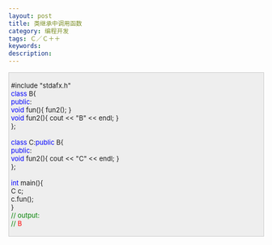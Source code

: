 ```yaml
---
layout: post
title: 类继承中调用函数
category: 编程开发
tags: Ｃ／Ｃ＋＋
keywords: 
description: 
---
```


<div>

<div>

<div
style="border-bottom:#cccccc 1px solid;border-left:#cccccc 1px solid;padding-bottom:4px;background-color:#eeeeee;padding-left:4px;width:98%;padding-right:5px;font-size:13px;word-break:break-all;border-top:#cccccc 1px solid;border-right:#cccccc 1px solid;padding-top:4px;">

\#include "stdafx.h"\
 <span style="color:#0000ff;">class</span> B{\
 <span style="color:#0000ff;">public</span>:\
     <span style="color:#0000ff;">void</span> fun(){ fun2(); }\
     <span
style="color:#0000ff;">void</span> fun2(){ cout \<\< "B" \<\< endl; }\
 };\
\
 <span style="color:#0000ff;">class</span> C:<span
style="color:#0000ff;">public</span> B{\
 <span style="color:#0000ff;">public</span>:\
     <span
style="color:#0000ff;">void</span> fun2(){ cout \<\< "C" \<\< endl; }\
 };\
\
 <span style="color:#0000ff;">int</span> main(){\
     C c;\
     c.fun();\
 }\
 <span style="color:#008000;">//</span><span
style="color:#008000;"> output:\
 </span><span style="color:#008000;">//</span><span
style="color:red;"> B</span>

</div>

</div>

</div>






